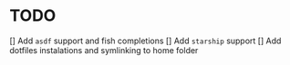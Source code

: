 # TODO

[] Add `asdf` support and fish completions
[] Add `starship` support
[] Add dotfiles instalations and symlinking to home folder
